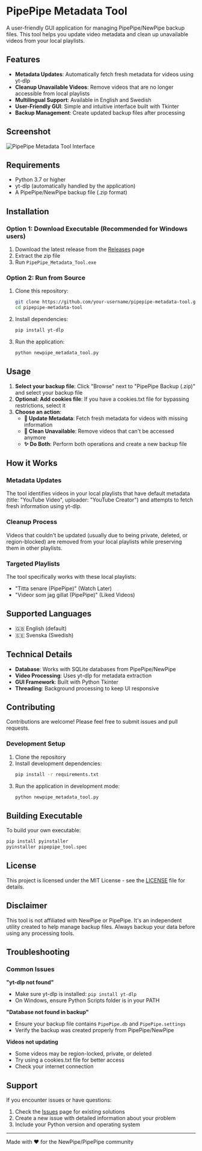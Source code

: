 # PipePipe Metadata Tool

A user-friendly GUI application for managing PipePipe/NewPipe backup files. This tool helps you update video metadata and clean up unavailable videos from your local playlists.

## Features

- **Metadata Updates**: Automatically fetch fresh metadata for videos using yt-dlp
- **Cleanup Unavailable Videos**: Remove videos that are no longer accessible from local playlists
- **Multilingual Support**: Available in English and Swedish
- **User-Friendly GUI**: Simple and intuitive interface built with Tkinter
- **Backup Management**: Create updated backup files after processing

## Screenshot

![PipePipe Metadata Tool Interface](screenshot.png)

## Requirements

- Python 3.7 or higher
- yt-dlp (automatically handled by the application)
- A PipePipe/NewPipe backup file (.zip format)

## Installation

### Option 1: Download Executable (Recommended for Windows users)
1. Download the latest release from the [Releases](../../releases) page
2. Extract the zip file
3. Run `PipePipe_Metadata_Tool.exe`

### Option 2: Run from Source
1. Clone this repository:
   ```bash
   git clone https://github.com/your-username/pipepipe-metadata-tool.git
   cd pipepipe-metadata-tool
   ```

2. Install dependencies:
   ```bash
   pip install yt-dlp
   ```

3. Run the application:
   ```bash
   python newpipe_metadata_tool.py
   ```

## Usage

1. **Select your backup file**: Click "Browse" next to "PipePipe Backup (.zip)" and select your backup file
2. **Optional: Add cookies file**: If you have a cookies.txt file for bypassing restrictions, select it
3. **Choose an action**:
   - **🔄 Update Metadata**: Fetch fresh metadata for videos with missing information
   - **🧹 Clean Unavailable**: Remove videos that can't be accessed anymore
   - **✨ Do Both**: Perform both operations and create a new backup file

## How it Works

### Metadata Updates
The tool identifies videos in your local playlists that have default metadata (title: "YouTube Video", uploader: "YouTube Creator") and attempts to fetch fresh information using yt-dlp.

### Cleanup Process
Videos that couldn't be updated (usually due to being private, deleted, or region-blocked) are removed from your local playlists while preserving them in other playlists.

### Targeted Playlists
The tool specifically works with these local playlists:
- "Titta senare (PipePipe)" (Watch Later)
- "Videor som jag gillat (PipePipe)" (Liked Videos)

## Supported Languages

- 🇬🇧 English (default)
- 🇸🇪 Svenska (Swedish)

## Technical Details

- **Database**: Works with SQLite databases from PipePipe/NewPipe
- **Video Processing**: Uses yt-dlp for metadata extraction
- **GUI Framework**: Built with Python Tkinter
- **Threading**: Background processing to keep UI responsive

## Contributing

Contributions are welcome! Please feel free to submit issues and pull requests.

### Development Setup

1. Clone the repository
2. Install development dependencies:
   ```bash
   pip install -r requirements.txt
   ```
3. Run the application in development mode:
   ```bash
   python newpipe_metadata_tool.py
   ```

## Building Executable

To build your own executable:

```bash
pip install pyinstaller
pyinstaller pipepipe_tool.spec
```

## License

This project is licensed under the MIT License - see the [LICENSE](LICENSE) file for details.

## Disclaimer

This tool is not affiliated with NewPipe or PipePipe. It's an independent utility created to help manage backup files. Always backup your data before using any processing tools.

## Troubleshooting

### Common Issues

**"yt-dlp not found"**
- Make sure yt-dlp is installed: `pip install yt-dlp`
- On Windows, ensure Python Scripts folder is in your PATH

**"Database not found in backup"**
- Ensure your backup file contains `PipePipe.db` and `PipePipe.settings`
- Verify the backup was created properly from PipePipe/NewPipe

**Videos not updating**
- Some videos may be region-locked, private, or deleted
- Try using a cookies.txt file for better access
- Check your internet connection

## Support

If you encounter issues or have questions:
1. Check the [Issues](../../issues) page for existing solutions
2. Create a new issue with detailed information about your problem
3. Include your Python version and operating system

---

Made with ❤️ for the NewPipe/PipePipe community
